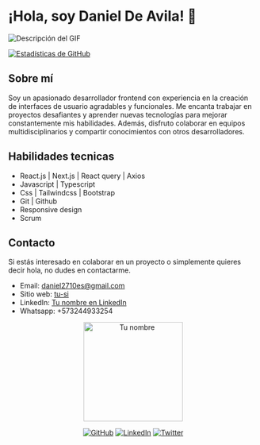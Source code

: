# ¡Hola, soy Daniel De Avila! 👋

  ![Descripción del GIF](https://i.giphy.com/media/jpbnoe3UIa8TU8LM13/giphy.webp)

  [![Estadísticas de GitHub](https://github-readme-stats.vercel.app/api?username=daniel2710)](https://github.com/anuraghazra/github-readme-stats)


## Sobre mí

Soy un apasionado desarrollador frontend con experiencia en la creación de interfaces de usuario agradables y funcionales. Me encanta trabajar en proyectos desafiantes y aprender nuevas tecnologías para mejorar constantemente mis habilidades. Además, disfruto colaborar en equipos multidisciplinarios y compartir conocimientos con otros desarrolladores.

## Habilidades tecnicas

- React.js | Next.js | React query | Axios
- Javascript | Typescript
- Css | Tailwindcss | Bootstrap
- Git | Github
- Responsive design
- Scrum

## Contacto

Si estás interesado en colaborar en un proyecto o simplemente quieres decir hola, no dudes en contactarme.

- Email: [daniel2710es@gmail.com](mailto:daniel2710es@gmail.com)
- Sitio web: [tu-si](https://portfolio-74dtqdwvi-daniel2710.vercel.app/)
- LinkedIn: [Tu nombre en LinkedIn](https://www.linkedin.com/in/daniel-de-avila)
- Whatsapp: +573244933254

<p align="center">
  <img src="https://media.giphy.com/media/jpbnoe3UIa8TU8LM13/giphy.gif" alt="Tu nombre" width="200" height="200">
</p>

<div align="center">

[![GitHub](https://img.shields.io/github/followers/daniel2710?label=Follow&style=social)](https://github.com/daniel2710)
[![LinkedIn](https://img.shields.io/badge/LinkedIn-Connect-blue)](https://www.linkedin.com/in/daniel-de-avila)
[![Twitter](https://img.shields.io/twitter/follow/deavilafront?style=social)](https://twitter.com/deavilafront)

</div>
